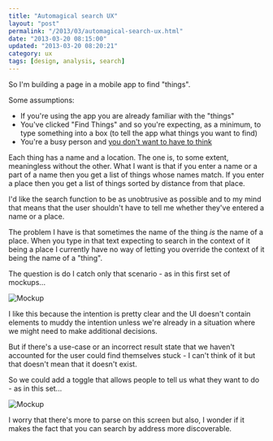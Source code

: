 ```yaml
---
title: "Automagical search UX"
layout: "post"
permalink: "/2013/03/automagical-search-ux.html"
date: "2013-03-20 08:15:00"
updated: "2013-03-20 08:20:21"
category: ux
tags: [design, analysis, search]
---
```


So I'm building a page in a mobile app to find "things". 

Some assumptions:

* If you're using the app you are already familiar with the "things"
* You've clicked "Find Things" and so you're expecting, as a minimum, to type something into a box (to tell the app what things you want to find)
* You're a busy person and [you don't want to have to think](http://www.amazon.co.uk/Dont-Make-Me-Think-Usability/dp/0321344758)

<!--more-->

Each thing has a name and a location. The one is, to some extent, meaningless without the other. What I want is that if you enter a name or a part of a name then you get a list of things whose names match. If you enter a place then you get a list of things sorted by distance from that place.

I'd like the search function to be as unobtrusive as possible and to my mind that means that the user shouldn't have to tell me whether they've entered a name or a place.

The problem I have is that sometimes the name of the thing *is* the name of a place. When you type in that text expecting to search in the context of it being a place I currently have no way of letting you override the context of it being the name of a "thing".

The question is do I catch only that scenario - as in this first set of mockups...

![Mockup](http://2.bp.blogspot.com/-h1Xm0j1c0wQ/UUlrqBaznwI/AAAAAAAACyQ/TK1bmf7zZUk/s1600/rad+app+search.png)

I like this because the intention is pretty clear and the UI doesn't contain elements to muddy the intention unless we're already in a situation where we might need to make additional decisions.

But if there's a use-case or an incorrect result state that we haven't accounted for the user could find themselves stuck - I can't think of it but that doesn't mean that it doesn't exist.

So we could add a toggle that allows people to tell us what they want to do - as in this set...

![Mockup](http://2.bp.blogspot.com/-gvBeHDi7SwQ/UUlufgumOJI/AAAAAAAACyg/RPcrpOyQ3Qo/s1600/rad-search-two.png)

I worry that there's more to parse on this screen but also, I wonder if it makes the fact that you can search by address more discoverable.

